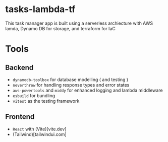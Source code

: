 # tasks-lambda-tf

This task manager app is built using a serverless archiecture with AWS lamda, Dynamo DB for storage, and terraform for IaC

# Tools

## Backend
- `dynamodb-toolbox` for database modelling ( and testing )
- `neverthrow` for handling response types and error states
- `aws-powertools` and `middy` for enhanced logging and lambda middleware
- `esbuild` for bundling
- `vitest` as the testing framework

## Frontend
- `React` with (Vite)[vite.dev]
- (Tailwind)[tailwindui.com]
